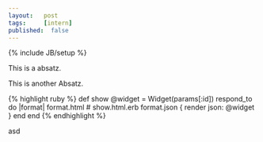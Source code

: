 ```yaml
---
layout:   post
tags:     [intern]
published:  false
---
```

{% include JB/setup %}

This is a absatz.

This is another Absatz.

{% highlight ruby %}
def show
  @widget = Widget(params[:id])
  respond_to do |format|
    format.html # show.html.erb
    format.json { render json: @widget }
  end
end
{% endhighlight %}

asd
